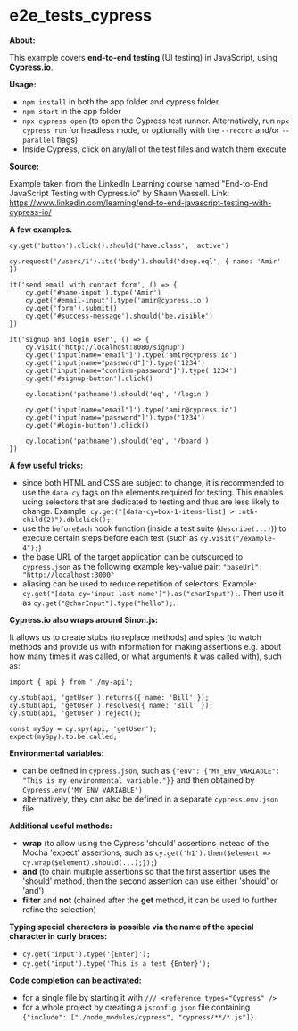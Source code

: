 # e2e_tests_cypress

**About:**

This example covers **end-to-end testing** (UI testing) in JavaScript, using **Cypress.io**.

**Usage:**

- `npm install` in both the app folder and cypress folder
- `npm start` in the app folder
- `npx cypress open` (to open the Cypress test runner. Alternatively, run `npx cypress run` for headless mode, or optionally with the `--record` and/or `--parallel` flags)
- Inside Cypress, click on any/all of the test files and watch them execute

**Source:**

Example taken from the LinkedIn Learning course named "End-to-End JavaScript Testing with Cypress.io" by Shaun Wassell. Link: https://www.linkedin.com/learning/end-to-end-javascript-testing-with-cypress-io/

**A few examples:**

`cy.get('button').click().should('have.class', 'active')`

`cy.request('/users/1').its('body').should('deep.eql', { name: 'Amir' })`

    it('send email with contact form', () => {
        cy.get('#name-input').type('Amir')
        cy.get('#email-input').type('amir@cypress.io')
        cy.get('form').submit()
        cy.get('#success-message').should('be.visible')
    })

    it('signup and login user', () => {
        cy.visit('http://localhost:8080/signup')
        cy.get('input[name="email"]').type('amir@cypress.io')
        cy.get('input[name="password"]').type('1234')
        cy.get('input[name="confirm-password"]').type('1234')
        cy.get('#signup-button').click()

        cy.location('pathname').should('eq', '/login')

        cy.get('input[name="email"]').type('amir@cypress.io')
        cy.get('input[name="password"]').type('1234')
        cy.get('#login-button').click()

        cy.location('pathname').should('eq', '/board')
    })

**A few useful tricks:**

- since both HTML and CSS are subject to change, it is recommended to use the `data-cy` tags on the elements required for testing. This enables using selectors that are dedicated to testing and thus are less likely to change. Example: `cy.get("[data-cy=box-1-items-list] > :nth-child(2)").dblclick();`
- use the `beforeEach` hook function (inside a test suite (`describe(...)`)) to execute certain steps before each test (such as `cy.visit("/example-4");`)
- the base URL of the target application can be outsourced to `cypress.json` as the following example key-value pair: `"baseUrl": "http://localhost:3000"`
- aliasing can be used to reduce repetition of selectors. Example: `cy.get("[data-cy='input-last-name']").as("charInput");`. Then use it as `cy.get("@charInput").type("hello");`.

**Cypress.io also wraps around Sinon.js:**

It allows us to create stubs (to replace methods) and spies (to watch methods and provide us with information for making assertions e.g. about how many times it was called, or what arguments it was called with), such as:

    import { api } from './my-api';

    cy.stub(api, 'getUser').returns({ name: 'Bill' });
    cy.stub(api, 'getUser').resolves({ name: 'Bill' });
    cy.stub(api, 'getUser').reject();

    const mySpy = cy.spy(api, 'getUser');
    expect(mySpy).to.be.called;

**Environmental variables:**

- can be defined in `cypress.json`, such as `{"env": {"MY_ENV_VARIAbLE": "This is my environmental variable."}}` and then obtained by `Cypress.env('MY_ENV_VARIABLE')`
- alternatively, they can also be defined in a separate `cypress.env.json` file

**Additional useful methods:**

- **wrap** (to allow using the Cypress 'should' assertions instead of the Mocha 'expect' assertions, such as `cy.get('h1').then($element => cy.wrap($element).should(...);});`)
- **and** (to chain multiple assertions so that the first assertion uses the 'should' method, then the second assertion can use either 'should' or 'and')
- **filter** and **not** (chained after the **get** method, it can be used to further refine the selection)

**Typing special characters is possible via the name of the special character in curly braces:**

- `cy.get('input').type('{Enter}');`
- `cy.get('input').type('This is a test {Enter}');`

**Code completion can be activated:**

- for a single file by starting it with `/// <reference types="Cypress" />`
- for a whole project by creating a `jsconfig.json` file containing `{"include": ["./node_modules/cypress", "cypress/**/*.js"]}`
